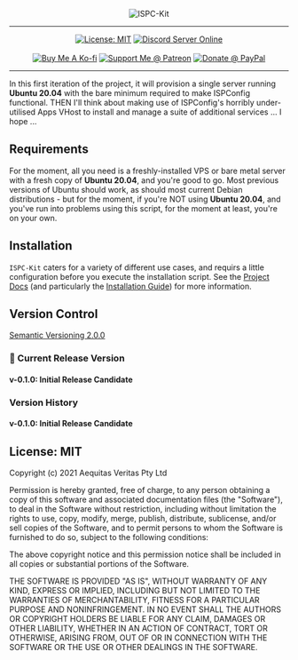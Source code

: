 <p align="center"><img src="https://i.imgur.com/sLpvO40.png" title="ISPC-Kit" /></p>
<hr />
<p align="center">
    <a href="https://opensource.org/licenses/MIT"><img src="https://img.shields.io/badge/License-MIT-yellow.svg" alt="License: MIT" /></a>
    <a href="https://discord.gg/54PkrM7TKq"><img src="https://shields.io/badge/Discord_Server-Online-green.svg?logo=Discord" alt="Discord Server Online" /></a>
    <br /><br />
    <a href="https://ko-fi.com/ragdata"><img src="https://img.shields.io/badge/Buy_Me_A-Ko_Fi-9cf?logo=Ko-fi" alt="Buy Me A Ko-fi" /></a>
    <a href="https://www.patreon.com/ragdata"><img src="https://img.shields.io/badge/Patreon-Support_This_Project-red?logo=Patreon" alt="Support Me @ Patreon" /></a>
    <a href="https://paypal.me/ragdata/25"><img src="https://img.shields.io/badge/PayPal-Donate-yellow?logo=PayPal" alt="Donate @ PayPal" /></a>
</p>
<hr />

In this first iteration of the project, it will provision a single server running **Ubuntu 20.04** with the bare minimum required to make ISPConfig functional. THEN I'll think about making use of ISPConfig's horribly under-utilised Apps VHost to install and manage a suite of additional services ... I hope ...

## Requirements

For the moment, all you need is a freshly-installed VPS or bare metal server with a fresh copy of **Ubuntu 20.04**, and you're good to go.  Most previous versions of Ubuntu should work, as should most current Debian distributions - but for the moment, if you're NOT using **Ubuntu 20.04**, and you've run into problems using this script, for the moment at least, you're on your own.

## Installation

`ISPC-Kit` caters for a variety of different use cases, and requirs a little configuration before you execute the installation script.  See the [Project Docs](docs/README.md) (and particularly the [Installation Guide](docs/README.md#Installation-Guide)) for more information.

## Version Control
[Semantic Versioning 2.0.0](https://semver.org/)

### :pushpin: Current Release Version

#### v-0.1.0: Initial Release Candidate

### Version History

#### v-0.1.0: Initial Release Candidate

## License: MIT

Copyright (c) 2021 Aequitas Veritas Pty Ltd

Permission is hereby granted, free of charge, to any person obtaining a copy
of this software and associated documentation files (the "Software"), to deal
in the Software without restriction, including without limitation the rights
to use, copy, modify, merge, publish, distribute, sublicense, and/or sell
copies of the Software, and to permit persons to whom the Software is
furnished to do so, subject to the following conditions:

The above copyright notice and this permission notice shall be included in all
copies or substantial portions of the Software.

THE SOFTWARE IS PROVIDED "AS IS", WITHOUT WARRANTY OF ANY KIND, EXPRESS OR
IMPLIED, INCLUDING BUT NOT LIMITED TO THE WARRANTIES OF MERCHANTABILITY,
FITNESS FOR A PARTICULAR PURPOSE AND NONINFRINGEMENT. IN NO EVENT SHALL THE
AUTHORS OR COPYRIGHT HOLDERS BE LIABLE FOR ANY CLAIM, DAMAGES OR OTHER
LIABILITY, WHETHER IN AN ACTION OF CONTRACT, TORT OR OTHERWISE, ARISING FROM,
OUT OF OR IN CONNECTION WITH THE SOFTWARE OR THE USE OR OTHER DEALINGS IN THE
SOFTWARE.

